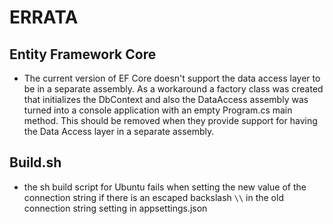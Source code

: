 # ERRATA

## Entity Framework Core
- The current version of EF Core doesn't support the data access layer to be in a separate assembly. As a workaround a factory class was created that initializes the DbContext and also the DataAccess assembly was turned into a console application with an empty Program.cs main method. This should be removed when they provide support for having the Data Access layer in a separate assembly.

## Build.sh
- the sh build script for Ubuntu fails when setting the new value of the connection string if there is an escaped backslash `\\` in the old connection string setting in appsettings.json
